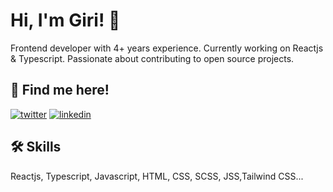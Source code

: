 
# Hi, I'm Giri! 👋

Frontend developer with 4+ years experience. Currently working on Reactjs & Typescript. Passionate about contributing to open source projects.
## 🔗 Find me here!
[![twitter](https://img.shields.io/badge/twitter-1DA1F2?style=for-the-badge&logo=twitter&logoColor=white)](https://twitter.com/malleablelife)
[![linkedin](https://img.shields.io/badge/linkedin-0A66C2?style=for-the-badge&logo=linkedin&logoColor=white)](https://in.linkedin.com/in/gmpgiri)



## 🛠 Skills
Reactjs, Typescript, Javascript, HTML, CSS, SCSS, JSS,Tailwind CSS...

